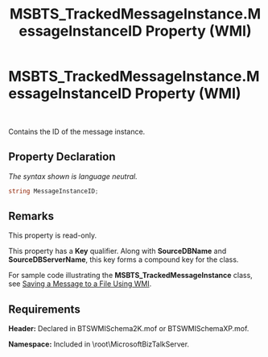 ﻿---
title: MSBTS_TrackedMessageInstance.MessageInstanceID Property (WMI)
TOCTitle: MSBTS_TrackedMessageInstance.MessageInstanceID Property (WMI)
ms:assetid: eec5b1c3-9da1-4018-8c4b-56ceface2e26
ms:mtpsurl: https://msdn.microsoft.com/library/Aa561807(v=BTS.80)
ms:contentKeyID: 51533281
ms.date: 08/30/2017
mtps_version: v=BTS.80
---

# MSBTS\_TrackedMessageInstance.MessageInstanceID Property (WMI)

 

Contains the ID of the message instance.

## Property Declaration

*The syntax shown is language neutral.*

```C#
string MessageInstanceID;  
```

## Remarks

This property is read-only.

This property has a **Key** qualifier. Along with **SourceDBName** and **SourceDBServerName**, this key forms a compound key for the class.

For sample code illustrating the **MSBTS\_TrackedMessageInstance** class, see [Saving a Message to a File Using WMI](saving-a-message-to-a-file-using-wmi.md).

## Requirements

**Header:** Declared in BTSWMISchema2K.mof or BTSWMISchemaXP.mof.

**Namespace:** Included in \\root\\MicrosoftBizTalkServer.

